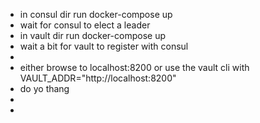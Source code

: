 * in consul dir run docker-compose up
* wait for consul to elect a leader
* in vault dir run docker-compose up
* wait a bit for vault to register with consul
*
* either browse to localhost:8200 or use the vault cli with VAULT_ADDR="http://localhost:8200"
* do yo thang
*
*
